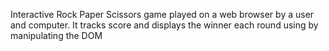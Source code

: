 Interactive Rock Paper Scissors game played on a web browser by a user and computer. It tracks score and displays the winner each round using by manipulating the DOM